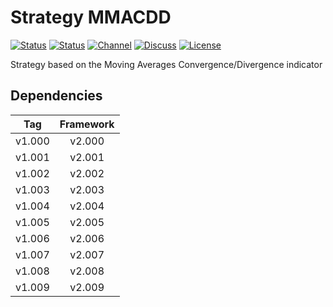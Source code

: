 # Strategy MMACDD

[![Status][gha-image-check-master]][gha-link-check-master]
[![Status][gha-image-compile-master]][gha-link-compile-master]
[![Channel][tg-channel-image]][tg-channel-link]
[![Discuss][gh-discuss-badge]][gh-discuss-link]
[![License][license-image]][license-link]

Strategy based on the Moving Averages Convergence/Divergence indicator

## Dependencies

| Tag      | Framework |
|:--------:|:---------:|
| v1.000   | v2.000    |
| v1.001   | v2.001    |
| v1.002   | v2.002    |
| v1.003   | v2.003    |
| v1.004   | v2.004    |
| v1.005   | v2.005    |
| v1.006   | v2.006    |
| v1.007   | v2.007    |
| v1.008   | v2.008    |
| v1.009   | v2.009    |

<!-- Named links -->

[gh-discuss-badge]: https://img.shields.io/badge/Discussions-Q&A-blue.svg?logo=github
[gh-discuss-link]: https://github.com/EA31337/EA31337-Strategies/discussions

[gha-link-check-master]: https://github.com/EA31337/Strategy-MACD/actions?query=workflow:Check+branch%3Amaster
[gha-image-check-master]: https://github.com/EA31337/Strategy-MACD/workflows/Check/badge.svg?branch=master
[gha-link-compile-master]: https://github.com/EA31337/Strategy-MACD/actions?query=workflow:Compile+branch%3Amaster
[gha-image-compile-master]: https://github.com/EA31337/Strategy-MACD/workflows/Compile/badge.svg?branch=master

[tg-channel-image]: https://img.shields.io/badge/Telegram-join-0088CC.svg?logo=telegram
[tg-channel-link]: https://t.me/EA31337

[license-image]: https://img.shields.io/github/license/EA31337/EA31337-Strategies.svg
[license-link]: https://tldrlegal.com/license/gnu-general-public-license-v3-(gpl-3)
